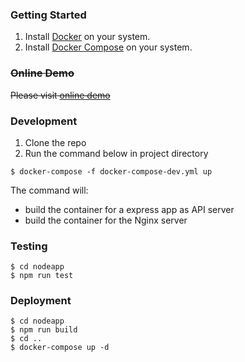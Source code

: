 
### Getting Started

1. Install [Docker](https://www.docker.com/) on your system.
2. Install [Docker Compose](http://docs.docker.com/compose/) on your system.

### <del>Online Demo</del>
<del> Please visit [online demo](http://52.197.230.20/) </del>

### Development
1. Clone the repo
2. Run the command below in project directory
````
$ docker-compose -f docker-compose-dev.yml up
````
The command will:
* build the container for a express app as API server
* build the container for the Nginx server

### Testing
````
$ cd nodeapp
$ npm run test
````

### Deployment
````
$ cd nodeapp
$ npm run build
$ cd ..
$ docker-compose up -d
````

